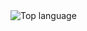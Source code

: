 <!---
vebriann/vebriann is a ✨ special ✨ repository because its `README.md` (this file) appears on your GitHub profile.
You can click the Preview link to take a look at your changes.
--->



<img src="https://github-readme-stats.vercel.app/api/top-langs/?username=vebriann&layout=compact" alt="Top language">
